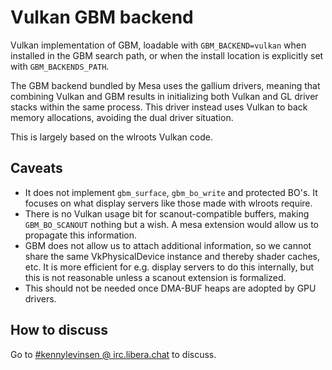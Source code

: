 # Vulkan GBM backend

Vulkan implementation of GBM, loadable with `GBM_BACKEND=vulkan` when installed in the GBM search path, or when the install location is explicitly set with `GBM_BACKENDS_PATH`.

The GBM backend bundled by Mesa uses the gallium drivers, meaning that combining Vulkan and GBM results in initializing both Vulkan and GL driver stacks within the same process. This driver instead uses Vulkan to back memory allocations, avoiding the dual driver situation.

This is largely based on the wlroots Vulkan code.

## Caveats

- It does not implement `gbm_surface`, `gbm_bo_write` and protected BO's. It focuses on what display servers like those made with wlroots require.
- There is no Vulkan usage bit for scanout-compatible buffers, making `GBM_BO_SCANOUT` nothing but a wish. A mesa extension would allow us to propagate this information.
- GBM does not allow us to attach additional information, so we cannot share the same VkPhysicalDevice instance and thereby shader caches, etc. It is more efficient for e.g. display servers to do this internally, but this is not reasonable unless a scanout extension is formalized.
- This should not be needed once DMA-BUF heaps are adopted by GPU drivers.

## How to discuss

Go to [#kennylevinsen @ irc.libera.chat](ircs://irc.libera.chat/#kennylevinsen) to discuss.
